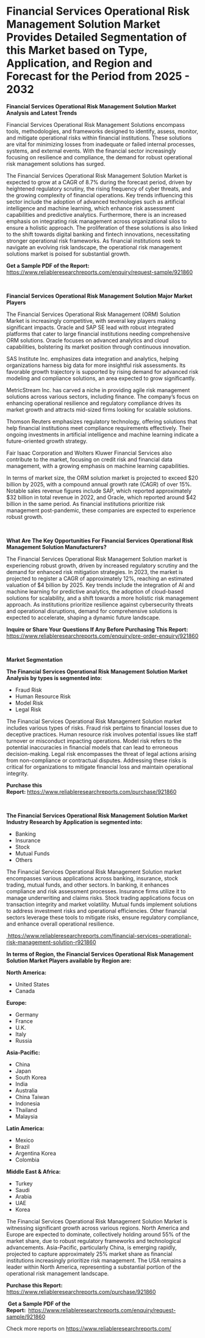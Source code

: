 <p><h1>Financial Services Operational Risk Management Solution Market Provides Detailed Segmentation of this Market based on Type, Application, and Region and Forecast for the Period from 2025 - 2032</h1></p><p><strong>Financial Services Operational Risk Management Solution Market Analysis and Latest Trends</strong></p>
<p><p>Financial Services Operational Risk Management Solutions encompass tools, methodologies, and frameworks designed to identify, assess, monitor, and mitigate operational risks within financial institutions. These solutions are vital for minimizing losses from inadequate or failed internal processes, systems, and external events. With the financial sector increasingly focusing on resilience and compliance, the demand for robust operational risk management solutions has surged.</p><p>The Financial Services Operational Risk Management Solution Market is expected to grow at a CAGR of 8.7% during the forecast period, driven by heightened regulatory scrutiny, the rising frequency of cyber threats, and the growing complexity of financial operations. Key trends influencing this sector include the adoption of advanced technologies such as artificial intelligence and machine learning, which enhance risk assessment capabilities and predictive analytics. Furthermore, there is an increased emphasis on integrating risk management across organizational silos to ensure a holistic approach. The proliferation of these solutions is also linked to the shift towards digital banking and fintech innovations, necessitating stronger operational risk frameworks. As financial institutions seek to navigate an evolving risk landscape, the operational risk management solutions market is poised for substantial growth.</p></p>
<p><strong>Get a Sample PDF of the Report:&nbsp;</strong> <a href="https://www.reliableresearchreports.com/enquiry/request-sample/921860?utm_campaign=3002&utm_medium=2&utm_source=Github&utm_content=ia&utm_term=07032025&utm_id=financial-services-operational-risk-management-solution">https://www.reliableresearchreports.com/enquiry/request-sample/921860</a></p>
<p>&nbsp;</p>
<p><strong>Financial Services Operational Risk Management Solution Major Market Players</strong></p>
<p><p>The Financial Services Operational Risk Management (ORM) Solution Market is increasingly competitive, with several key players making significant impacts. Oracle and SAP SE lead with robust integrated platforms that cater to large financial institutions needing comprehensive ORM solutions. Oracle focuses on advanced analytics and cloud capabilities, bolstering its market position through continuous innovation.</p><p>SAS Institute Inc. emphasizes data integration and analytics, helping organizations harness big data for more insightful risk assessments. Its favorable growth trajectory is supported by rising demand for advanced risk modeling and compliance solutions, an area expected to grow significantly.</p><p>MetricStream Inc. has carved a niche in providing agile risk management solutions across various sectors, including finance. The company’s focus on enhancing operational resilience and regulatory compliance drives its market growth and attracts mid-sized firms looking for scalable solutions.</p><p>Thomson Reuters emphasizes regulatory technology, offering solutions that help financial institutions meet compliance requirements effectively. Their ongoing investments in artificial intelligence and machine learning indicate a future-oriented growth strategy.</p><p>Fair Isaac Corporation and Wolters Kluwer Financial Services also contribute to the market, focusing on credit risk and financial data management, with a growing emphasis on machine learning capabilities.</p><p>In terms of market size, the ORM solution market is projected to exceed $20 billion by 2025, with a compound annual growth rate (CAGR) of over 15%. Notable sales revenue figures include SAP, which reported approximately $32 billion in total revenue in 2022, and Oracle, which reported around $42 billion in the same period. As financial institutions prioritize risk management post-pandemic, these companies are expected to experience robust growth.</p></p>
<p>&nbsp;</p>
<p><strong>What Are The Key Opportunities For Financial Services Operational Risk Management Solution Manufacturers?</strong></p>
<p><p>The Financial Services Operational Risk Management Solution market is experiencing robust growth, driven by increased regulatory scrutiny and the demand for enhanced risk mitigation strategies. In 2023, the market is projected to register a CAGR of approximately 12%, reaching an estimated valuation of $4 billion by 2025. Key trends include the integration of AI and machine learning for predictive analytics, the adoption of cloud-based solutions for scalability, and a shift towards a more holistic risk management approach. As institutions prioritize resilience against cybersecurity threats and operational disruptions, demand for comprehensive solutions is expected to accelerate, shaping a dynamic future landscape.</p></p>
<p><strong>Inquire or Share Your Questions If Any Before Purchasing This Report:</strong> <a href="https://www.reliableresearchreports.com/enquiry/pre-order-enquiry/921860?utm_campaign=3002&utm_medium=2&utm_source=Github&utm_content=ia&utm_term=07032025&utm_id=financial-services-operational-risk-management-solution">https://www.reliableresearchreports.com/enquiry/pre-order-enquiry/921860</a></p>
<p>&nbsp;</p>
<p><strong>Market Segmentation</strong></p>
<p><strong>The Financial Services Operational Risk Management Solution Market Analysis by types is segmented into:</strong></p>
<p><ul><li>Fraud Risk</li><li>Human Resource Risk</li><li>Model Risk</li><li>Legal Risk</li></ul></p>
<p><p>The Financial Services Operational Risk Management Solution market includes various types of risks. Fraud risk pertains to financial losses due to deceptive practices. Human resource risk involves potential issues like staff turnover or misconduct impacting operations. Model risk refers to the potential inaccuracies in financial models that can lead to erroneous decision-making. Legal risk encompasses the threat of legal actions arising from non-compliance or contractual disputes. Addressing these risks is critical for organizations to mitigate financial loss and maintain operational integrity.</p></p>
<p><strong>Purchase this Report:&nbsp;</strong><a href="https://www.reliableresearchreports.com/purchase/921860?utm_campaign=3002&utm_medium=2&utm_source=Github&utm_content=ia&utm_term=07032025&utm_id=financial-services-operational-risk-management-solution">https://www.reliableresearchreports.com/purchase/921860</a></p>
<p>&nbsp;</p>
<p><strong>The Financial Services Operational Risk Management Solution Market Industry Research by Application is segmented into:</strong></p>
<p><ul><li>Banking</li><li>Insurance</li><li>Stock</li><li>Mutual Funds</li><li>Others</li></ul></p>
<p><p>The Financial Services Operational Risk Management Solution market encompasses various applications across banking, insurance, stock trading, mutual funds, and other sectors. In banking, it enhances compliance and risk assessment processes. Insurance firms utilize it to manage underwriting and claims risks. Stock trading applications focus on transaction integrity and market volatility. Mutual funds implement solutions to address investment risks and operational efficiencies. Other financial sectors leverage these tools to mitigate risks, ensure regulatory compliance, and enhance overall operational resilience.</p></p>
<p><a href="https://www.reliableresearchreports.com/financial-services-operational-risk-management-solution-r921860?utm_campaign=3002&utm_medium=2&utm_source=Github&utm_content=ia&utm_term=07032025&utm_id=financial-services-operational-risk-management-solution">&nbsp;https://www.reliableresearchreports.com/financial-services-operational-risk-management-solution-r921860</a></p>
<p><strong>In terms of Region, the Financial Services Operational Risk Management Solution Market Players available by Region are:</strong></p>
<p>
    <p> <strong> North America: </strong>
        <ul>
            <li>United States</li>
            <li>Canada</li>
        </ul>
        </p> 
    <p> <strong> Europe: </strong>
        <ul>
            <li>Germany</li>
            <li>France</li>
            <li>U.K.</li>
            <li>Italy</li>
            <li>Russia</li>
        </ul>
        </p> 
    <p> <strong> Asia-Pacific: </strong>
        <ul>
            <li>China</li>
            <li>Japan</li>
            <li>South Korea</li>
            <li>India</li>
            <li>Australia</li>
            <li>China Taiwan</li>
            <li>Indonesia</li>
            <li>Thailand</li>
            <li>Malaysia</li>
        </ul>
        </p> 
    <p> <strong> Latin America: </strong>
        <ul>
            <li>Mexico</li>
            <li>Brazil</li>
            <li>Argentina Korea</li>
            <li>Colombia</li>
        </ul>
        </p> 
    <p> <strong> Middle East & Africa: </strong>
        <ul>
            <li>Turkey</li>
            <li>Saudi</li>
            <li>Arabia</li>
            <li>UAE</li>
            <li>Korea</li>
        </ul>
    </p>
    </p>
<p><p>The Financial Services Operational Risk Management Solution Market is witnessing significant growth across various regions. North America and Europe are expected to dominate, collectively holding around 55% of the market share, due to robust regulatory frameworks and technological advancements. Asia-Pacific, particularly China, is emerging rapidly, projected to capture approximately 25% market share as financial institutions increasingly prioritize risk management. The USA remains a leader within North America, representing a substantial portion of the operational risk management landscape.</p></p>
<p><strong>Purchase this Report: </strong><a href="https://www.reliableresearchreports.com/purchase/921860?utm_campaign=3002&utm_medium=2&utm_source=Github&utm_content=ia&utm_term=07032025&utm_id=financial-services-operational-risk-management-solution">https://www.reliableresearchreports.com/purchase/921860</a></p>
<p>&nbsp;<strong>Get a Sample PDF of the Report:&nbsp;&nbsp;</strong><a href="https://www.reliableresearchreports.com/enquiry/request-sample/921860?utm_campaign=3002&utm_medium=2&utm_source=Github&utm_content=ia&utm_term=07032025&utm_id=financial-services-operational-risk-management-solution">https://www.reliableresearchreports.com/enquiry/request-sample/921860</a></p>
<p><strong></strong></p>
<p>Check more reports on <a href="https://www.reliableresearchreports.com/?utm_campaign=3002&utm_medium=2&utm_source=Github&utm_content=ia&utm_term=07032025&utm_id=financial-services-operational-risk-management-solution">https://www.reliableresearchreports.com/</a></p>
